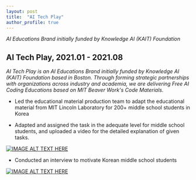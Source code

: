 ```yaml
---
layout: post
title:  "AI Tech Play"
author_profile: true
---
```


*AI Educations Brand initially funded by Knowledge AI (KAIT) Foundation*

## AI Tech Play, 2021.01 - 2021.08

*AI Tech Play is an AI Educations Brand initially funded by Knowledge AI (KAIT) Foundation based in Boston. Through forming strategic partnerships with organizations across industry and academia, we are delivering Free AI Coding Educations based on MIT Beaver Work's Code Materials.*


-	Led the educational material production team to adapt the educational material from MIT Lincoln Laboratory
for 200+ middle school students in Korea

-	Adapted and assigned the task in the adequate level for middle school students, and uploaded a video for the detailed explanation of given tasks.

[![IMAGE ALT TEXT HERE]("/assets/images/ai_tech_play_sol.png")](https://www.youtube.com/watch?v=utCzjtSN9Pk&t=700s)

-	Conducted an interview to motivate Korean middle school students

[![IMAGE ALT TEXT HERE](https://img.youtube.com/vi/_GEfOj7DTHY/0.jpg)](https://www.youtube.com/watch?v=_GEfOj7DTHY)